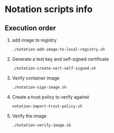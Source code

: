 # Notation scripts info

## Execution order

1. add image to registry

    ```bash
    ./notation-add-image-to-local-registry.sh
    ```

2. Generate a test key and self-signed certificate

    ```bash
    ./notation-create-cert-self-signed.sh
    ```

3. Verify container image

    ```bash
    ./notation-sign-image.sh
    ```

4. Create a trust policy to verify against

    ```bash
    notation-import-trust-policy.sh
    ```

5. Verify the image

    ```bash
    ./notation-verify-image.sh
    ```
